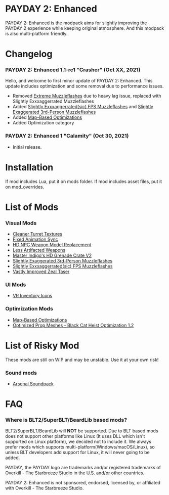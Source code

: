 # PAYDAY 2: Enhanced
PAYDAY 2: Enhanced is the modpack aims for slightly improving the PAYDAY 2 experience while keeping original atmosphere. And this modpack is also multi-platform friendly.

# Changelog
### PAYDAY 2: Enhanced 1.1-rc1 "Crasher" (Oct XX, 2021)
Hello, and welcome to first minor update of PAYDAY 2: Enhanced. This update includes optimization and some removal due to performance issues.

- Removed [Extreme Muzzleflashes](https://modworkshop.net/mod/17863) due to heavy lag issue, replaced with Slightly Exxxaggerrated Muzzleflashes
- Added [Slightly Exxxaggerrated(sic) FPS Muzzleflashes](https://modworkshop.net/mod/26054) and [Slightly Exaggerated 3rd-Person Muzzleflashes](https://modworkshop.net/mod/25764)
- Added [Map-Based Optimizations](https://modworkshop.net/mod/30521)
- Added Optimization category

### PAYDAY 2: Enhanced 1 "Calamity" (Oct 30, 2021)
- Initial release.

# Installation
If mod includes Lua, put it on mods folder. If mod includes asset files, put it on mod_overrides.

# List of Mods
### Visual Mods
- [Cleaner Turret Textures](https://modworkshop.net/mod/22998)
- [Fixed Animation Sync](https://modworkshop.net/mod/32528)
- [HD NPC Weapon Model Replacement](https://modworkshop.net/mod/34740)
- [Less Artifacted Weapons](https://modworkshop.net/mod/29100)
- [Master Indigo's HD Grenade Crate V2](https://modworkshop.net/mod/12404)
- [Slightly Exaggerated 3rd-Person Muzzleflashes](https://modworkshop.net/mod/25764)
- [Slightly Exxxaggerrated(sic) FPS Muzzleflashes](https://modworkshop.net/mod/26054)
- [Vastly Improved Zeal Taser](https://modworkshop.net/mod/22882)

### UI Mods
- [VR Inventory Icons](https://modworkshop.net/mod/22147)

### Optimization Mods
- [Map-Based Optimizations](https://modworkshop.net/mod/30521)
- [Optimized Prop Meshes - Black Cat Heist Optimization 1.2](https://modworkshop.net/mod/34645)

# List of Risky Mod
These mods are still on WIP and may be unstable. Use it at your own risk!

### Sound mods
- [Arsenal Soundpack](https://modworkshop.net/mod/25202)

# FAQ
### Where is BLT2/SuperBLT/BeardLib based mods?
BLT2/SuperBLT/BeardLib will **NOT** be supported. Due to BLT based mods does not support other platforms like Linux (It uses DLL which isn't supported on Linux platform), we decided not to include it. We always prefer mods which supports multi-platform(Windows/macOS/Linux), so unless BLT developers add support for Linux, it will never going to be added.

PAYDAY, the PAYDAY logo are trademarks and/or registered trademarks of Overkill - The Starbreeze Studio in the U.S. and/or other countries.

PAYDAY 2: Enhanced is not sponsored, endorsed, licensed by, or affiliated with Overkill - The Starbreeze Studio. 
